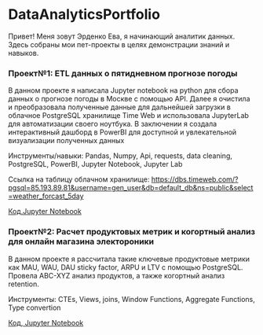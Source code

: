 # DataAnalyticsPortfolio
Привет! Меня зовут Эрденко Ева, я начинающий аналитик данных. Здесь собраны мои пет-проекты в целях демонстрации знаний и навыков.

### Проект№1: ETL данных о пятидневном прогнозе погоды
В данном проекте я написала Jupyter notebook на python для сбора данных о прогнозе погоды в Москве с помощью API. Далее я очистила и преобразовала полученные данные для дальнейшей загрузки в облачное PostgreSQL хранилище Time Web и использовала JupyterLab для автоматизации своего ноутбука. В заключении я создала интерактивный дашборд в PowerBI для доступной и увлекательной визуализации полученных данных 

Инструменты/навыки: Pandas, Numpy, Api, requests, data cleaning, PostgreSQL, PowerBI, Jupyter Notebook, Jupyter Lab

Ссылка на таблицу облачном хранилище: https://dbs.timeweb.com/?pgsql=85.193.89.81&username=gen_user&db=default_db&ns=public&select=weather_forcast_5day

[Код,Jupyter Notebook](WeatherData.ipynb)

### Проект№2: Расчет продуктовых метрик и когортный анализ для онлайн магазина электороники
В данном проекте я рассчитала такие ключевые продуктовые метрики как MAU, WAU, DAU sticky factor, ARPU и LTV с помощью PostgreSQL. Провела ABC-XYZ анализ продуктов, а также когортный анализ retention.

Инструменты: CTEs, Views, joins, Window Functions, Aggregate Functions, Type convertion

[Код, Jupyter Notebook](SQLSessionsAnalysisProject.sql)


